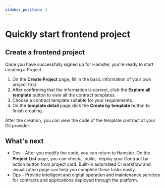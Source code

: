 ```yaml
---
sidebar_position: 3
---
```


# Quickly start frontend project

## Create a frontend project
Once you have successfully signed up for Hamster, you're ready to start creating a Project.

1. On the **Create Project** page, fill in the basic information of your own project first.
2. After confirming that the information is correct, click the **Explore all template** button to view all the contract templates.
3. Choose a contract template suitable for your requirements.
4. On the **template detail** page,click the **Create by template** button to finish creating.

After the creation, you can view the code of the template contract at your Git provider.

## What's next
- Dev - After you modify the code, you can return to Hamster. On the **Project List** page, you can check、build、deploy your Contract by action button from project card. Built-in automated CI workflow and visualization page can help you complete these tasks easily.
- Ops - Provide intelligent and digital operation and maintenance services for contracts and applications deployed through the platform.
